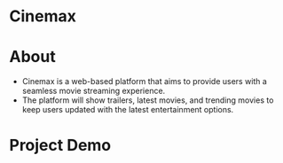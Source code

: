 # Cinemax
# About
- Cinemax is a web-based platform that aims to provide users with a seamless movie streaming experience.
- The platform will show trailers, latest movies, and trending movies to keep users updated with the latest entertainment options. 

# Project Demo


